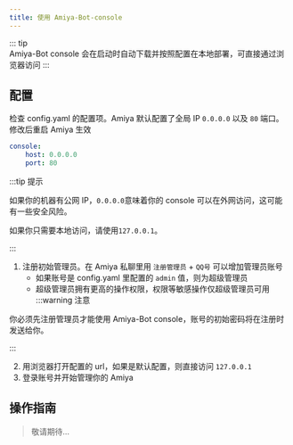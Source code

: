 ```yaml
---
title: 使用 Amiya-Bot-console
---
```


::: tip <br>
Amiya-Bot console 会在启动时自动下载并按照配置在本地部署，可直接通过浏览器访问
:::

## 配置

检查 config.yaml 的配置项。Amiya 默认配置了全局 IP `0.0.0.0` 以及 `80` 端口。修改后重启 Amiya 生效

```yaml
console:
    host: 0.0.0.0
    port: 80
```

:::tip 提示<br>

如果你的机器有公网 IP，`0.0.0.0`意味着你的 console 可以在外网访问，这可能有一些安全风险。

如果你只需要本地访问，请使用`127.0.0.1`。

:::

1. 注册初始管理员。在 Amiya 私聊里用 `注册管理员` + `QQ号` 可以增加管理员账号
    - 如果账号是 config.yaml 里配置的 `admin` 值，则为超级管理员
    - 超级管理员拥有更高的操作权限，权限等敏感操作仅超级管理员可用
:::warning 注意<br>

你必须先注册管理员才能使用 Amiya-Bot console，账号的初始密码将在注册时发送给你。

:::

2. 用浏览器打开配置的 url，如果是默认配置，则直接访问 `127.0.0.1`
3. 登录账号并开始管理你的 Amiya

## 操作指南

> 敬请期待...
